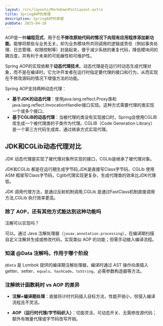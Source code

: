 ```yaml
---
layout: /src/layouts/MarkdownPostLayout.astro
title: SpringAOP的原理
description: SpringAOP的原理
pubDate: 2025-04-18
---
```

AOP是一种**编程范式**，用于在**不修改原始代码的情况下向现有应用程序添加新功能**。能够将那些与业务无关，却为业务模块所共同调用的逻辑或责任（例如事务处理、日志管理、权限控制等）封装起来，便于减少系统的重复代码，降低模块间的耦合度，并有利于未来的可拓展性和可维护性。

Spring AOP的实现依赖于**动态代理技术**。动态代理是在运行时动态生成代理对象，而不是在编译时。它允许开发者在运行时指定要代理的接口和行为，从而实现在不修改源码的情况下增强方法的功能。

Spring AOP支持两种动态代理：

- **基于JDK的动态代理**：使用java.lang.reflect.Proxy类和java.lang.reflect.InvocationHandler接口实现。这种方式需要代理的类实现一个或多个接口。
- **基于CGLIB的动态代理**：当被代理的类没有实现接口时，Spring会使用CGLIB库生成一个被代理类的子类作为代理。CGLIB（Code Generation Library）是一个第三方代码生成库，通过继承方式实现代理。

## JDK和CGLib动态代理对比

JDK 动态代理是实现了被代理对象所实现的接口，CGLib是继承了被代理对象。 

JDK和CGLib 都是在运行期生成字节码,JDK是直接写Class字节码，CGLib 使用 ASM 框架写Class字节码，Cglib代理实现更复杂，生成代理类的效率比JDK代理低。

JDK 调用代理方法，是通过反射机制调用,CGLib 是通过FastClass机制直接调用方法,CGLib 执行效率更高。

### 除了 AOP，还有其他方式能达到这种功能吗

注解可以实现吗？

可以。通过 Java 注解处理器（`javax.annotation.processing`），在编译期扫描自定义注解并生成或修改代码，实现类似 AOP 的功能；但需手动接入编译流程。
### 知道 @Data 注解吗，作用于哪个阶段

`@Data` 是 Lombok 提供的编译期注解处理器，编译时通过 AST 操作向类插入 getter、setter、`equals`、`hashCode`、`toString`、必需参数构造器等方法。

### 注解统计函数耗时 vs AOP 的差异

- **注解+编译期处理**：直接将计时代码插入目标方法，性能开销小，但侵入编译流程且不灵活。 
    
- **AOP（运行时代理/字节码织入）**：切面灵活，可动态开关、无需修改源代码；额外有微量代理或字节码改写开销。 